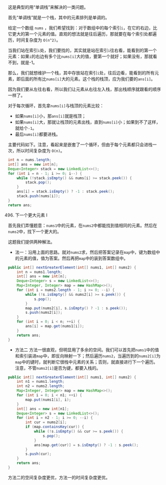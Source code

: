 这是典型的用“单调栈”来解决的一类问题。

首先“单调栈”就是一个栈，其中的元素排列是单调的。

给定一个数组 `nums` ，我们希望找到：对于数组中的每个索引`i`，在它的右边，比它更大的第一个元素的值。直观的想法就是往后遍历，那就要在每个索引处都遍历，时间复杂度为 `O(n^2)`。

当我们站在索引`i`处，我们要找的，其实就是站在索引`i`往右看，能看到的第一个元素：如果`i`的右边有多个比`nums[i]`大的值，要第一个就好；如果没有，那就看不到，就是-1。

那么，我们就想维护一个栈，其中存放站在索引`i`处，往后边看，能看到的所有元素，即后面的所有比`nums[i]`大的元素。这个栈的栈顶，应为我们要的`ans[i]`。

因为我们要从左往右看，所以我们让元素从右往左入栈，那出栈顺序就跟看的顺序一样了。

对于每次循环，首先拿`nums[i]`与栈顶的元素比较：

* 如果`nums[i]`小，那`ans[i]`就是栈顶；
* 如果`nums[i]`大，那就让栈顶的元素出栈，直到`nums[i]`小；如果到不了这样，就给个`-1`。
* 最后`nums[i]`都要进栈。

主要代码如下。注意，看起来是嵌套了一个循环，但由于每个元素都只会进栈一次，所以时间复杂度为 `O(n)`。

```java
int n = nums.length;
int[] ans = new int[n];
Deque<Integer> stack = new LinkedList<>();
for (int i = n - 1; i >= 0; i--) {
    while (!stack.isEmpty() && nums[i] >= stack.peek()) {
        stack.pop();
    }
    ans[i] = stack.isEmpty() ? -1 : stack.peek();
    stack.push(nums[i]);
}
return ans;
```


496. 下一个更大元素 I

首先我们弄懂题意：`nums1`中的元素，在`nums2`中都能找到值相同的元素。然后在`nums2`中，找下一个更大的。

这题我们提供两种解法。

* 法一：沿用上面的思路。就对`nums2`求，然后把答案记录在`map`中，键为数组中的元素的值，值为答案。然后再把`map`中的装到答案数组中。

```java
public int[] nextGreaterElement(int[] nums1, int[] nums2) {
    int n = nums1.length;
    int[] ans = new int[n];
    Deque<Integer> s = new LinkedList<>();
    Map<Integer, Integer> map = new HashMap<>();
    for (int i = nums2.length - 1; i >= 0; --i) {
        while (!s.isEmpty() && nums2[i] >= s.peek()) {
            s.pop();
        }
        map.put(nums2[i], s.isEmpty() ? -1 : s.peek());
        s.push(nums2[i]);
    }
    for (int i = 0; i < n; ++i) {
        ans[i] = map.get(nums1[i]);
    }
    return ans;
}
```

* 方法二
方法一很直观，但明显用了多余的空间。我们可以首先把`nums1`中的值和索引装进`map`中，即反向映射一下；然后遍历`nums2`，当遍历到的`nums2[i]`为`map`中的键时，就判断它很栈中元素的关系；否则，就直接进行下一个遍历。注意，不管`nums2[i]`是否为键，都要入栈的。

```java
public int[] nextGreaterElement(int[] nums1, int[] nums2) {
    int n1 = nums1.length;
    int n2 = nums2.length;
    Map<Integer, Integer> map = new HashMap<>();
    for (int i = 0; i < n1; ++i) {
        map.put(nums1[i], i);
    }
    int[] ans = new int[n1];
    Deque<Integer> s = new LinkedList<>();
    for (int i = n2 - 1; i >= 0; --i) {
        int cur = nums2[i];
        if (map.containsKey(cur)) {
            while (!s.isEmpty() && cur >= s.peek()) {
                s.pop();
            }
            ans[map.get(cur)] = s.isEmpty() ? -1 : s.peek();
        }
        s.push(cur);
    }
    return ans;
}
```

方法二的空间复杂度更优，方法一的时间复杂度更优。

